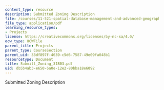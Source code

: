 ```yaml
---
content_type: resource
description: Submitted Zoning Description
file: /courses/11-521-spatial-database-management-and-advanced-geographic-information-systems-spring-2003/db5b4ab3e6506a0e12e280bba18e6092_Submitt_Zoning_31803.pdf
file_type: application/pdf
learning_resource_types:
- Projects
license: https://creativecommons.org/licenses/by-nc-sa/4.0/
ocw_type: OCWFile
parent_title: Projects
parent_type: CourseSection
parent_uid: 33df897f-4639-c5d6-7587-49e09fa048b1
resourcetype: Document
title: Submitt_Zoning_31803.pdf
uid: db5b4ab3-e650-6a0e-12e2-80bba18e6092
---
```

Submitted Zoning Description